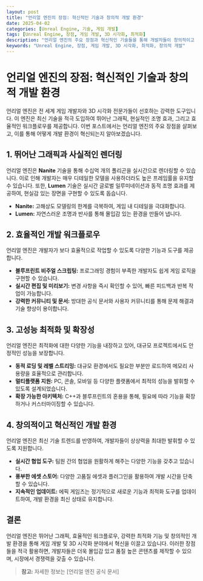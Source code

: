 ```yaml
---
layout: post
title: "언리얼 엔진의 장점: 혁신적인 기술과 창의적 개발 환경"
date: 2025-04-02
categories: [Unreal Engine, 기술, 게임 개발]
tags: [Unreal Engine, 장점, 게임 개발, 3D 시각화, 최적화]
description: "언리얼 엔진의 주요 장점과 혁신적인 기술들을 통해 개발자들이 창의적이고 효율적인 개발 환경을 구축할 수 있는 방법을 소개합니다."
keywords: "Unreal Engine, 장점, 게임 개발, 3D 시각화, 최적화, 창의적 개발"
---
```


# 언리얼 엔진의 장점: 혁신적인 기술과 창의적 개발 환경

언리얼 엔진은 전 세계 게임 개발자와 3D 시각화 전문가들이 선호하는 강력한 도구입니다. 이 엔진은 최신 기술을 적극 도입하여 뛰어난 그래픽, 현실적인 조명 효과, 그리고 효율적인 워크플로우를 제공합니다. 이번 포스트에서는 언리얼 엔진의 주요 장점을 살펴보고, 이를 통해 어떻게 개발 환경이 혁신되는지 알아보겠습니다.

## 1. 뛰어난 그래픽과 사실적인 렌더링

언리얼 엔진은 **Nanite** 기술을 통해 수십억 개의 폴리곤을 실시간으로 렌더링할 수 있습니다. 이로 인해 개발자는 매우 디테일한 모델을 사용하더라도 높은 프레임률을 유지할 수 있습니다. 또한, **Lumen** 기술은 실시간 글로벌 일루미네이션과 동적 조명 효과를 제공하여, 현실감 있는 장면을 구현할 수 있도록 돕습니다.

- **Nanite:** 고해상도 모델링의 한계를 극복하여, 게임 내 디테일을 극대화합니다.
- **Lumen:** 자연스러운 조명과 반사를 통해 몰입감 있는 환경을 만들어 냅니다.

## 2. 효율적인 개발 워크플로우

언리얼 엔진은 개발자가 보다 효율적으로 작업할 수 있도록 다양한 기능과 도구를 제공합니다.

- **블루프린트 비주얼 스크립팅:** 프로그래밍 경험이 부족한 개발자도 쉽게 게임 로직을 구현할 수 있습니다.
- **실시간 편집 및 미리보기:** 변경 사항을 즉시 확인할 수 있어, 빠른 피드백과 반복 작업이 가능합니다.
- **강력한 커뮤니티 및 문서:** 방대한 공식 문서와 사용자 커뮤니티를 통해 문제 해결과 기술 향상이 용이합니다.

## 3. 고성능 최적화 및 확장성

언리얼 엔진은 최적화에 대한 다양한 기능을 내장하고 있어, 대규모 프로젝트에서도 안정적인 성능을 보장합니다.

- **동적 로딩 및 레벨 스트리밍:** 대규모 환경에서도 필요한 부분만 로드하여 메모리 사용량을 효율적으로 관리합니다.
- **멀티플랫폼 지원:** PC, 콘솔, 모바일 등 다양한 플랫폼에서 최적의 성능을 발휘할 수 있도록 설계되었습니다.
- **확장 가능한 아키텍처:** C++과 블루프린트의 혼용을 통해, 필요에 따라 기능을 확장하거나 커스터마이징할 수 있습니다.

## 4. 창의적이고 혁신적인 개발 환경

언리얼 엔진은 최신 기술 트렌드를 반영하여, 개발자들이 상상력을 최대한 발휘할 수 있도록 지원합니다.

- **실시간 협업 도구:** 팀원 간의 협업을 원활하게 해주는 다양한 기능을 갖추고 있습니다.
- **풍부한 에셋 스토어:** 다양한 고품질 에셋과 플러그인을 활용하여 개발 시간을 단축할 수 있습니다.
- **지속적인 업데이트:** 에픽 게임즈는 정기적으로 새로운 기능과 최적화 도구를 업데이트하여, 개발 환경을 최신 상태로 유지합니다.

## 결론

언리얼 엔진은 뛰어난 그래픽, 효율적인 워크플로우, 강력한 최적화 기능 및 창의적인 개발 환경을 통해 게임 개발 및 3D 시각화 분야에서 혁신을 이끌고 있습니다. 이러한 장점들을 적극 활용하면, 개발자들은 더욱 몰입감 있고 품질 높은 콘텐츠를 제작할 수 있으며, 시장에서 경쟁력을 갖출 수 있습니다.

> **참고:** 자세한 정보는 [언리얼 엔진 공식 문서]
